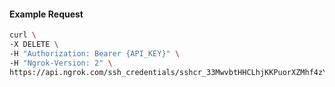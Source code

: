 <!-- Code generated for API Clients. DO NOT EDIT. -->

#### Example Request

```bash
curl \
-X DELETE \
-H "Authorization: Bearer {API_KEY}" \
-H "Ngrok-Version: 2" \
https://api.ngrok.com/ssh_credentials/sshcr_33MwvbtHHCLhjKKPuorXZMhf4zY
```
